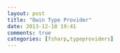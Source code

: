 ```yaml
---
layout: post
title: "Owin Type Provider"
date: 2013-12-18 19:41
comments: true
categories: [fsharp,typeproviders]
---
```

